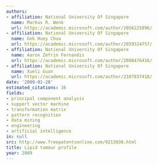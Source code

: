 ```yaml
---
authors:
- affiliation: National University Of Singapore
  name: Markus R. Wenk
  url: https://academic.microsoft.com/author/2056225896/
- affiliation: National University Of Singapore
  name: Gek Huey Chua
  url: https://academic.microsoft.com/author/2059324757/
- affiliation: National University Of Singapore
  name: Aaron Zefrin Fernandis
  url: https://academic.microsoft.com/author/2088476416/
- affiliation: National University Of Singapore
  name: Xueli Guan
  url: https://academic.microsoft.com/author/2107837418/
date: '2009-01-28'
estimated_citations: 16
fields:
- principal component analysis
- support vector machine
- transformation matrix
- pattern recognition
- data mining
- engineering
- artificial intelligence
in: null
src: http://www.freepatentsonline.com/9213030.html
title: Lipid tumour profile
year: 2009
---
```

